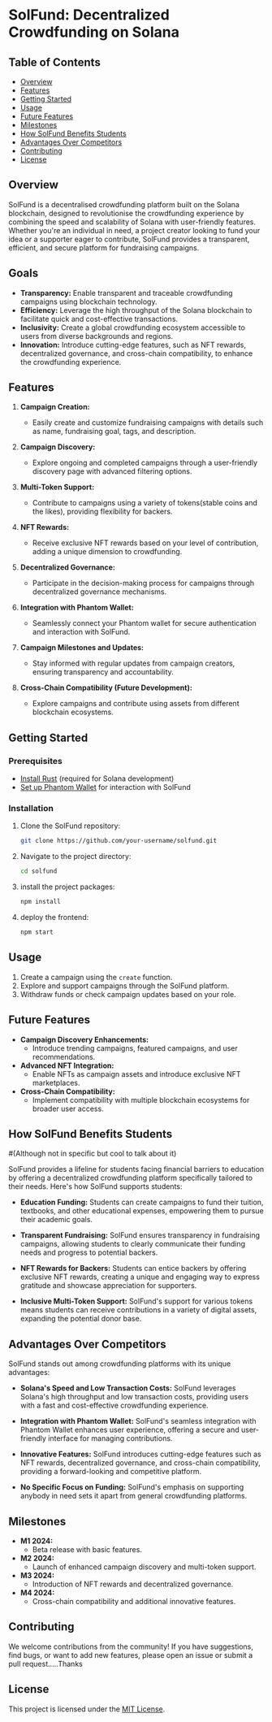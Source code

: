 # SolFund: Decentralized Crowdfunding on Solana

## Table of Contents

- [Overview](#overview)
- [Features](#features)
- [Getting Started](#getting-started)
- [Usage](#usage)
- [Future Features](#future-features)
- [Milestones](#milestones)
- [How SolFund Benefits Students](#how-solfund-benefits-students)
- [Advantages Over Competitors](#advantages-over-competitors)
- [Contributing](#contributing)
- [License](#license)
## Overview

SolFund is a decentralised crowdfunding platform built on the Solana blockchain, designed to revolutionise the crowdfunding experience by combining the speed and scalability of Solana with user-friendly features. Whether you're an individual in need, a project creator looking to fund your idea or a supporter eager to contribute, SolFund provides a transparent, efficient, and secure platform for fundraising campaigns.

## Goals

- **Transparency:** Enable transparent and traceable crowdfunding campaigns using blockchain technology.
- **Efficiency:** Leverage the high throughput of the Solana blockchain to facilitate quick and cost-effective transactions.
- **Inclusivity:** Create a global crowdfunding ecosystem accessible to users from diverse backgrounds and regions.
- **Innovation:** Introduce cutting-edge features, such as NFT rewards, decentralized governance, and cross-chain compatibility, to enhance the crowdfunding experience.

## Features

1. **Campaign Creation:**
   - Easily create and customize fundraising campaigns with details such as name, fundraising goal, tags, and description.

2. **Campaign Discovery:**
   - Explore ongoing and completed campaigns through a user-friendly discovery page with advanced filtering options.

3. **Multi-Token Support:**
   - Contribute to campaigns using a variety of tokens(stable coins and the likes), providing flexibility for backers.

4. **NFT Rewards:**
   - Receive exclusive NFT rewards based on your level of contribution, adding a unique dimension to crowdfunding.

5. **Decentralized Governance:**
   - Participate in the decision-making process for campaigns through decentralized governance mechanisms.

6. **Integration with Phantom Wallet:**
   - Seamlessly connect your Phantom wallet for secure authentication and interaction with SolFund.

7. **Campaign Milestones and Updates:**
   - Stay informed with regular updates from campaign creators, ensuring transparency and accountability.

8. **Cross-Chain Compatibility (Future Development):**
   - Explore campaigns and contribute using assets from different blockchain ecosystems.

## Getting Started

### Prerequisites

- [Install Rust](https://www.rust-lang.org/tools/install) (required for Solana development)
- [Set up Phantom Wallet](https://phantom.app/) for interaction with SolFund

### Installation

1. Clone the SolFund repository:

    ```bash
    git clone https://github.com/your-username/solfund.git
    ```

2. Navigate to the project directory:

    ```bash
    cd solfund
    ```

3. install the project packages:

    ```bash
    npm install
    ```

4. deploy the frontend:

    ```bash
    npm start
    ```

## Usage

1. Create a campaign using the `create` function.
2. Explore and support campaigns through the SolFund platform.
3. Withdraw funds or check campaign updates based on your role.

## Future Features

- **Campaign Discovery Enhancements:**
  - Introduce trending campaigns, featured campaigns, and user recommendations.
- **Advanced NFT Integration:**
  - Enable NFTs as campaign assets and introduce exclusive NFT marketplaces.
- **Cross-Chain Compatibility:**
  - Implement compatibility with multiple blockchain ecosystems for broader user access.
    

 ## How SolFund Benefits Students
 #(Although not in specific but cool to talk about it)

SolFund provides a lifeline for students facing financial barriers to education by offering a decentralized crowdfunding platform specifically tailored to their needs. Here's how SolFund supports students:

- **Education Funding:** Students can create campaigns to fund their tuition, textbooks, and other educational expenses, empowering them to pursue their academic goals.

- **Transparent Fundraising:** SolFund ensures transparency in fundraising campaigns, allowing students to clearly communicate their funding needs and progress to potential backers.

- **NFT Rewards for Backers:** Students can entice backers by offering exclusive NFT rewards, creating a unique and engaging way to express gratitude and showcase appreciation for supporters.

- **Inclusive Multi-Token Support:** SolFund's support for various tokens means students can receive contributions in a variety of digital assets, expanding the potential donor base.

  

## Advantages Over Competitors

SolFund stands out among crowdfunding platforms with its unique advantages:

- **Solana's Speed and Low Transaction Costs:** SolFund leverages Solana's high throughput and low transaction costs, providing users with a fast and cost-effective crowdfunding experience.

- **Integration with Phantom Wallet:** SolFund's seamless integration with Phantom Wallet enhances user experience, offering a secure and user-friendly interface for managing contributions.

- **Innovative Features:** SolFund introduces cutting-edge features such as NFT rewards, decentralized governance, and cross-chain compatibility, providing a forward-looking and competitive platform.

- **No Specific Focus on Funding:** SolFund's emphasis on supporting anybody in need sets it apart from general crowdfunding platforms.


## Milestones

- **M1 2024:**
  - Beta release with basic features.
- **M2 2024:**
  - Launch of enhanced campaign discovery and multi-token support.
- **M3 2024:**
  - Introduction of NFT rewards and decentralized governance.
- **M4 2024:**
  - Cross-chain compatibility and additional innovative features.

## Contributing

We welcome contributions from the community! If you have suggestions, find bugs, or want to add new features, please open an issue or submit a pull request.....Thanks

## License

This project is licensed under the [MIT License](LICENSE).
